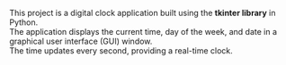 This project is a digital clock application built using the <b>tkinter library</b> in Python.  
The application displays the current time, day of the week, and date in a graphical user interface (GUI) window.  
The time updates every second, providing a real-time clock.

